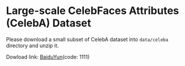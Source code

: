 # Large-scale CelebFaces Attributes (CelebA) Dataset
Please download a small subset of CelebA dataset into `data/celeba` directory and unzip it.

Dowload link: [BaiduYun](https://pan.baidu.com/s/1EW5tJgGB2BtMg0_8buyRrw?pwd=1111)(code: 1111)
